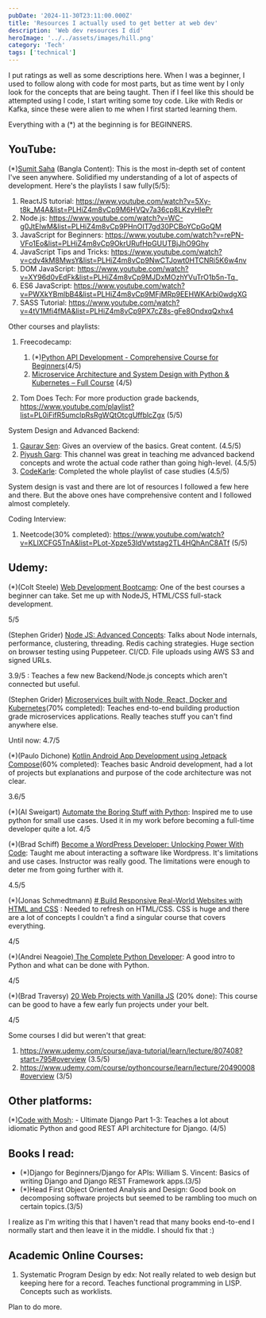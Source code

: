 ```yaml
---
pubDate: '2024-11-30T23:11:00.000Z'
title: 'Resources I actually used to get better at web dev'
description: 'Web dev resources I did'
heroImage: '../../assets/images/hill.png'
category: 'Tech'
tags: ['technical']
---
```


I put ratings as well as some descriptions here. When I was a beginner, I used to follow along with code for most parts, but as time went by I only look for the concepts that are being taught. Then if I feel like this should be attempted using I code, I start writing some toy code. Like with Redis or Kafka, since these were alien to me when I first started learning them.

Everything with a (\*) at the beginning is for BEGINNERS.

## YouTube:

(\*)[Sumit Saha](https://www.youtube.com/@LearnwithSumit) (Bangla Content): This is the most in-depth set of content I've seen anywhere. Solidified my understanding of a lot of aspects of development. Here's the playlists I saw fully(5/5):

1. ReactJS tutorial: https://www.youtube.com/watch?v=5Xy-t8k_M4A&list=PLHiZ4m8vCp9M6HVQv7a36cp8LKzyHIePr
2. Node.js: https://www.youtube.com/watch?v=WC-g0JtEIwM&list=PLHiZ4m8vCp9PHnOIT7gd30PCBoYCpGoQM
3. JavaScript for Beginners: https://www.youtube.com/watch?v=rePN-VFo1Eo&list=PLHiZ4m8vCp9OkrURufHpGUUTBjJhO9Ghy
4. JavaScript Tips and Tricks: https://www.youtube.com/watch?v=cdv4kM8MwsY&list=PLHiZ4m8vCp9NwCTJowt0HTCNRi5K6w4nv
5. DOM JavaScript: https://www.youtube.com/watch?v=XY96d0vEdFk&list=PLHiZ4m8vCp9MJDxMOzhYVuTrO1b5n-Tq_
6. ES6 JavaScript: https://www.youtube.com/watch?v=PWXkYBmlbB4&list=PLHiZ4m8vCp9MFjMRp9EEHWKArbi0wdgXG
7. SASS Tutorial: https://www.youtube.com/watch?v=4tV1Mfi4fMA&list=PLHiZ4m8vCp9PX7cZ8s-gFe8OndxqQxhx4

Other courses and playlists:

1. Freecodecamp:

   1. (\*)[Python API Development - Comprehensive Course for Beginners](https://www.youtube.com/watch?v=0sOvCWFmrtA&list=PLhOXnuCBCjqe_IVEb7-b9b5CftXRFuxXj&index=1)(4/5)
   2. [Microservice Architecture and System Design with Python & Kubernetes – Full Course](https://www.youtube.com/watch?v=hmkF77F9TLw&list=PLhOXnuCBCjqe_IVEb7-b9b5CftXRFuxXj&index=6) (4/5)

2. Tom Does Tech: For more production grade backends, https://www.youtube.com/playlist?list=PL0iFifR5umclpRsRgWQtOtcgUffblcZgx (5/5)

System Design and Advanced Backend:

1. [Gaurav Sen](https://www.youtube.com/watch?v=SqcXvc3ZmRU&list=PLMCXHnjXnTnvo6alSjVkgxV-VH6EPyvoX): Gives an overview of the basics. Great content. (4.5/5)
2. [Piyush Garg](https://www.youtube.com/@piyushgargdev/featured): This channel was great in teaching me advanced backend concepts and wrote the actual code rather than going high-level. (4.5/5)
3. [CodeKarle](https://www.youtube.com/watch?v=EpASu_1dUdE&list=PLhgw50vUymyckXl3D1IlXoVl94wknJfUC): Completed the whole playlist of case studies (4.5/5)

System design is vast and there are lot of resources I followed a few here and there. But the above ones have comprehensive content and I followed almost completely.

Coding Interview:

1. Neetcode(30% completed): https://www.youtube.com/watch?v=KLlXCFG5TnA&list=PLot-Xpze53ldVwtstag2TL4HQhAnC8ATf (5/5)

## Udemy:

(\*)(Colt Steele) [Web Development Bootcamp](https://www.udemy.com/course/the-web-developer-bootcamp/): One of the best courses a beginner can take. Set me up with NodeJS, HTML/CSS full-stack development.

5/5

(Stephen Grider) [Node JS: Advanced Concepts](https://www.udemy.com/course/advanced-node-for-developers/): Talks about Node internals, performance, clustering, threading. Redis caching strategies. Huge section on browser testing using Puppeteer. CI/CD. File uploads using AWS S3 and signed URLs.

3.9/5 : Teaches a few new Backend/Node.js concepts which aren't connected but useful.

(Stephen Grider) [Microservices built with Node, React, Docker and Kubernetes](https://www.udemy.com/course/microservices-with-node-js-and-react/)(70% completed): Teaches end-to-end building production grade microservices applications. Really teaches stuff you can't find anywhere else.

Until now: 4.7/5

(\*)(Paulo Dichone) [Kotlin Android App Development using Jetpack Compose](https://www.udemy.com/course/kotling-android-jetpack-compose-/)(60% completed): Teaches basic Android development, had a lot of projects but explanations and purpose of the code architecture was not clear.

3.6/5

(\*)(Al Sweigart) [Automate the Boring Stuff with Python](https://www.udemy.com/share/101W8U3@3COx2Jc45DFm1cYNDMVl5BTA25AZ663Z95s5Ec6wGfl2eztsgdpV7J-DIa3chOfwGg==/): Inspired me to use python for small use cases. Used it in my work before becoming a full-time developer quite a lot.
4/5

(\*)(Brad Schiff) [Become a WordPress Developer: Unlocking Power With Code](https://www.udemy.com/course/become-a-wordpress-developer-php-javascript/?couponCode=CPSALEBRAND24): Taught me about interacting a software like Wordpress. It's limitations and use cases. Instructor was really good. The limitations were enough to deter me from going further with it.

4.5/5

(\*)(Jonas Schmedtmann) [# Build Responsive Real-World Websites with HTML and CSS](https://www.udemy.com/course/design-and-develop-a-killer-website-with-html5-and-css3/?couponCode=CPSALEBRAND24) : Needed to refresh on HTML/CSS. CSS is huge and there are a lot of concepts I couldn't a find a singular course that covers everything.

4/5

(\*)(Andrei Neagoie)[ The Complete Python Developer](https://www.udemy.com/course/complete-python-developer-zero-to-mastery/?couponCode=CPSALEBRAND24): A good intro to Python and what can be done with Python.

4/5

(\*)(Brad Traversy) [20 Web Projects with Vanilla JS](https://www.udemy.com/course/web-projects-with-vanilla-javascript/?couponCode=CPSALEBRAND24) (20% done): This course can be good to have a few early fun projects under your belt.

4/5

Some courses I did but weren't that great:

1. https://www.udemy.com/course/java-tutorial/learn/lecture/807408?start=795#overview (3.5/5)
2. https://www.udemy.com/course/pythoncourse/learn/lecture/20490008#overview (3/5)

## Other platforms:

(\*)[Code with Mosh](https://codewithmosh.com/): - Ultimate Django Part 1-3: Teaches a lot about idiomatic Python and good REST API architecture for Django. (4/5)

## Books I read:

- (\*)Django for Beginners/Django for APIs: William S. Vincent: Basics of writing Django and Django REST Framework apps.(3/5)
- (\*)Head First Object Oriented Analysis and Design: Good book on decomposing software projects but seemed to be rambling too much on certain topics.(3/5)

I realize as I'm writing this that I haven't read that many books end-to-end I normally start and then leave it in the middle. I should fix that :)

## Academic Online Courses:

1. Systematic Program Design by edx: Not really related to web design but keeping here for a record. Teaches functional programming in LISP. Concepts such as worklists.

Plan to do more.
